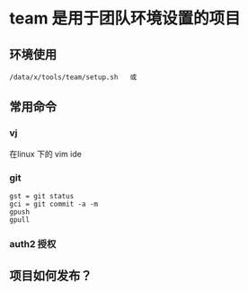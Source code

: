 # team 是用于团队环境设置的项目

## 环境使用
```
/data/x/tools/team/setup.sh   或
```

## 常用命令
### vj
在linux 下的 vim ide

### git
```
gst = git status
gci = git commit -a -m
gpush
gpull
```

### auth2 授权

## 项目如何发布？

